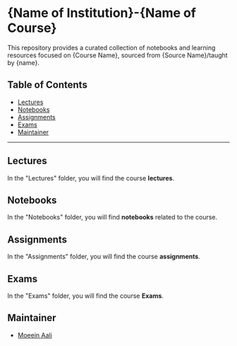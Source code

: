 # {Name of Institution}-{Name of Course}
This repository provides a curated collection of notebooks and learning resources focused on {Course Name}, sourced from {Source Name}/taught by {name}.

## Table of Contents

- [Lectures](./slides)
- [Notebooks](./notebook)
- [Assignments](./assignments)
- [Exams](./exams)
- [Maintainer](./maintainer)
<hr>

## Lectures

In the "Lectures" folder, you will find the course **lectures**.

## Notebooks

In the "Notebooks" folder, you will find **notebooks** related to the course.

## Assignments

In the "Assignments" folder, you will find the course **assignments**.

## Exams

In the "Exams" folder, you will find the course **Exams**.

## Maintainer

- [Moeein Aali](https://github.com/moeeinaali)

